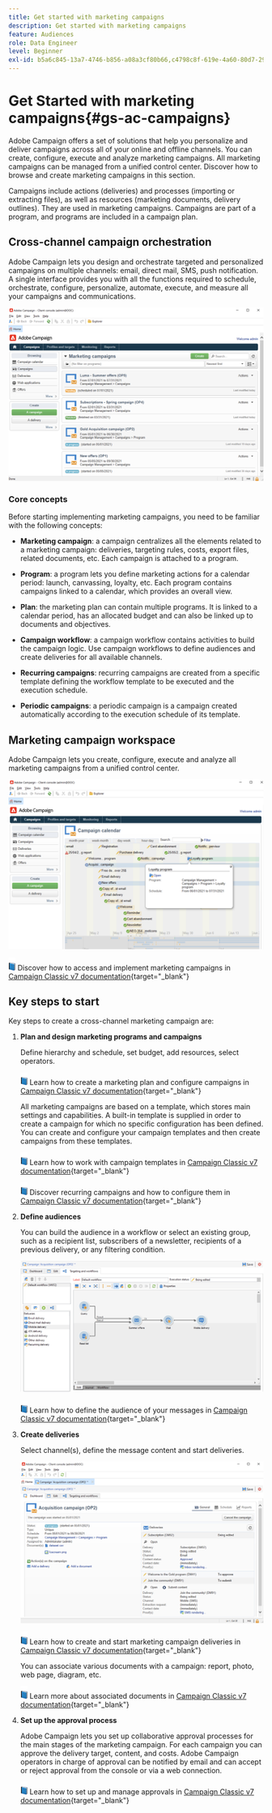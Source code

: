 ```yaml
---
title: Get started with marketing campaigns
description: Get started with marketing campaigns
feature: Audiences
role: Data Engineer
level: Beginner
exl-id: b5a6c845-13a7-4746-b856-a08a3cf80b66,c4798c8f-619e-4a60-80d7-29b9e4c61168
---
```

# Get Started with marketing campaigns{#gs-ac-campaigns}

Adobe Campaign offers a set of solutions that help you personalize and deliver campaigns across all of your online and offline channels. You can create, configure, execute and analyze marketing campaigns. All marketing campaigns can be managed from a unified control center. Discover how to browse and create marketing campaigns in this section.

Campaigns include actions (deliveries) and processes (importing or extracting files), as well as resources (marketing documents, delivery outlines). They are used in marketing campaigns. Campaigns are part of a program, and programs are included in a campaign plan.

## Cross-channel campaign orchestration

Adobe Campaign lets you design and orchestrate targeted and personalized campaigns on multiple channels: email, direct mail, SMS, push notification. A single interface provides you with all the functions required to schedule, orchestrate, configure, personalize, automate, execute, and measure all your campaigns and communications.

![](assets/campaign-tab.png) 

### Core concepts

Before starting implementing marketing campaigns, you need to be familiar with the following concepts:

* **Marketing campaign**: a campaign centralizes all the elements related to a marketing campaign: deliveries, targeting rules, costs, export files, related documents, etc. Each campaign is attached to a program.

* **Program**: a program lets you define marketing actions for a calendar period: launch, canvassing, loyalty, etc. Each program contains campaigns linked to a calendar, which provides an overall view.

* **Plan**: the marketing plan can contain multiple programs. It is linked to a calendar period, has an allocated budget and can also be linked up to documents and objectives.

* **Campaign workflow**: a campaign workflow contains activities to build the campaign logic. Use campaign workflows to define audiences and create deliveries for all available channels.

* **Recurring campaigns**: recurring campaigns are created from a specific template defining the workflow template to be executed and the execution schedule.

* **Periodic campaigns**: a periodic campaign is a campaign created automatically according to the execution schedule of its template.

## Marketing campaign workspace

Adobe Campaign lets you create, configure, execute and analyze all marketing campaigns from a unified control center.

![](assets/calendar.png) 

![](../assets/do-not-localize/book.png) Discover how to access and implement marketing campaigns in [Campaign Classic v7 documentation](https://experienceleague.adobe.com/docs/campaign-classic/using/orchestrating-campaigns/about-marketing-campaigns/accessing-marketing-campaigns.html?lang=en#orchestrating-campaigns){target="_blank"}


## Key steps to start

Key steps to create a cross-channel marketing campaign are:

1. **Plan and design marketing programs and campaigns**

    Define hierarchy and schedule, set budget, add resources, select operators. 
    
   ![](../assets/do-not-localize/book.png) Learn how to create a marketing plan and configure campaigns in [Campaign Classic v7 documentation](https://experienceleague.adobe.com/docs/campaign-classic/using/orchestrating-campaigns/orchestrate-campaigns/setting-up-marketing-campaigns.html?lang=en#creating-plan-and-program-hierarchy){target="_blank"}

    All marketing campaigns are based on a template, which stores main settings and capabilities. A built-in template is supplied in order to create a campaign for which no specific configuration has been defined. You can create and configure your campaign templates and then create campaigns from these templates.

   ![](../assets/do-not-localize/book.png) Learn how to work with campaign templates in [Campaign Classic v7 documentation](https://experienceleague.adobe.com/docs/campaign-classic/using/orchestrating-campaigns/orchestrate-campaigns/marketing-campaign-templates.html?lang=en#orchestrating-campaigns){target="_blank"}

   ![](../assets/do-not-localize/book.png) Discover recurring campaigns and how to configure them in [Campaign Classic v7 documentation](https://experienceleague.adobe.com/docs/campaign-classic/using/orchestrating-campaigns/orchestrate-campaigns/setting-up-marketing-campaigns.html?lang=en#recurring-and-periodic-campaigns){target="_blank"}

1. **Define audiences**
    
    You can build the audience in a workflow or select an existing group, such as a recipient list, subscribers of a newsletter, recipients of a previous delivery, or any filtering condition.

    ![](assets/campaign-wf.png) 
    
   ![](../assets/do-not-localize/book.png) Learn how to define the audience of your messages in [Campaign Classic v7 documentation](https://experienceleague.adobe.com/docs/campaign-classic/using/orchestrating-campaigns/orchestrate-campaigns/marketing-campaign-target.html?lang=en#orchestrating-campaigns){target="_blank"}
    
1. **Create deliveries**

    Select channel(s), define the message content and start deliveries.

    ![](assets/campaign-dashboard.png) 
    
   ![](../assets/do-not-localize/book.png) Learn how to create and start marketing campaign deliveries in [Campaign Classic v7 documentation](https://experienceleague.adobe.com/docs/campaign-classic/using/orchestrating-campaigns/orchestrate-campaigns/marketing-campaign-deliveries.html?lang=en#creating-deliveries){target="_blank"}

    You can associate various documents with a campaign: report, photo, web page, diagram, etc.

   ![](../assets/do-not-localize/book.png) Learn more about associated documents in [Campaign Classic v7 documentation](https://experienceleague.adobe.com/docs/campaign-classic/using/orchestrating-campaigns/orchestrate-campaigns/marketing-campaign-assets.html?lang=en#adding-documents){target="_blank"}
    
1. **Set up the approval process**

    Adobe Campaign lets you set up collaborative approval processes for the main stages of the marketing campaign. For each campaign you can approve the delivery target, content, and costs. Adobe Campaign operators in charge of approval can be notified by email and can accept or reject approval from the console or via a web connection. 

   ![](../assets/do-not-localize/book.png) Learn how to set up and manage approvals in [Campaign Classic v7 documentation](https://experienceleague.adobe.com/docs/campaign-classic/using/orchestrating-campaigns/orchestrate-campaigns/marketing-campaign-approval.html?lang=en#orchestrating-campaigns){target="_blank"}

